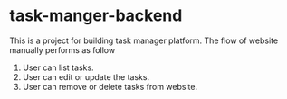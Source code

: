 # task-manger-backend
This is a project for building task manager platform.
The flow of website manually performs as follow

1. User can list tasks.
2. User can edit or update the tasks.
3. User can remove or delete tasks from website.
